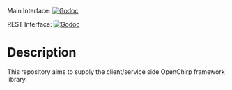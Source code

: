 Main Interface: [![Godoc](https://godoc.org/github.com/OpenChirp/framework?status.png)](https://godoc.org/github.com/OpenChirp/framework)

REST Interface: [![Godoc](https://godoc.org/github.com/OpenChirp/framework/rest?status.png)](https://godoc.org/github.com/OpenChirp/framework/rest)

# Description
This repository aims to supply the client/service side OpenChirp framework library.
